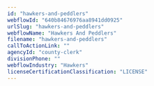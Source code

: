 ```yaml
---
id: "hawkers-and-peddlers"
webflowId: "640b84676976aa8941dd0925"
urlSlug: "hawkers-and-peddlers"
webflowName: "Hawkers And Peddlers"
filename: "hawkers-and-peddlers"
callToActionLink: ""
agencyId: "county-clerk"
divisionPhone: ""
webflowIndustry: "Hawkers"
licenseCertificationClassification: "LICENSE"
---
```

